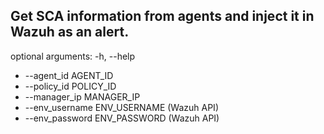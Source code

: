 ## Get SCA information from agents and inject it in Wazuh as an alert.

optional arguments:
  -h, --help

  - --agent_id AGENT_ID
  - --policy_id POLICY_ID
  - --manager_ip MANAGER_IP
  - --env_username ENV_USERNAME (Wazuh API)
  - --env_password ENV_PASSWORD (Wazuh API)
